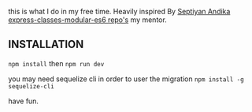 this is what I do in my free time. Heavily inspired By [Septiyan Andika express-classes-modular-es6 repo's](https://github.com/SeptiyanAndika/express-classes-modular-es6) my mentor.

## INSTALLATION

`npm install` then
`npm run dev`

you may need sequelize cli in order to user the migration
`npm install -g sequelize-cli`

have fun.
